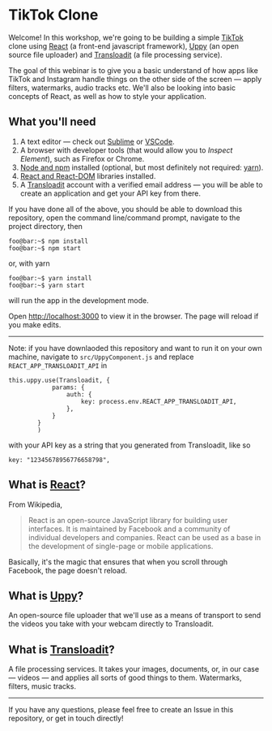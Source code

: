 # TikTok Clone

Welcome! In this workshop, we're going to be building a simple [TikTok](https://tiktok.com) clone using [React](https://reactjs.org/) (a front-end javascript framework), [Uppy](https://uppy.io) (an open source file uploader) and [Transloadit](https://transloadit.com) (a file processing service).

The goal of this webinar is to give you a basic understand of how apps like TikTok and Instagram handle things on the other side of the screen — apply filters, watermarks, audio tracks etc. We'll also be looking into basic concepts of React, as well as how to style your application.

## What you'll need

1. A text editor — check out [Sublime](https://www.sublimetext.com/) or [VSCode](https://code.visualstudio.com/).
2. A browser with developer tools (that would allow you to _Inspect Element_), such as Firefox or Chrome.
3. [Node and npm](https://docs.npmjs.com/downloading-and-installing-node-js-and-npm) installed (optional, but most definitely not required: [yarn](https://classic.yarnpkg.com/en/docs/install/#mac-stable)).
4. [React and React-DOM](https://www.codecademy.com/articles/react-setup-i) libraries installed.
5. A [Transloadit](https://transloadit.com) account with a verified email address — you will be able to create an application and get your API key from there.

If you have done all of the above, you should be able to download this repository, open the command line/command prompt, navigate to the project directory, then

```console
foo@bar:~$ npm install
foo@bar:~$ npm start
```

or, with yarn

```console
foo@bar:~$ yarn install
foo@bar:~$ yarn start
```

will run the app in the development mode.

Open [http://localhost:3000](http://localhost:3000) to view it in the browser. The page will reload if you make edits.

---

Note: if you have downlaoded this repository and want to run it on your own machine, navigate to `src/UppyComponent.js` and replace `REACT_APP_TRANSLOADIT_API` in

```
this.uppy.use(Transloadit, {
			params: {
				auth: {
					key: process.env.REACT_APP_TRANSLOADIT_API,
				},
			}
		}
		)
```

with your API key as a string that you generated from Transloadit, like so

```
key: "12345678956776658798",
```

## What is [React](https://reactjs.org/)?

From Wikipedia,

> React is an open-source JavaScript library for building user interfaces. It is maintained by Facebook and a community of individual developers and companies. React can be used as a base in the development of single-page or mobile applications.

Basically, it's the magic that ensures that when you scroll through Facebook, the page doesn't reload.

## What is [Uppy](https://uppy.io)?

An open-source file uploader that we'll use as a means of transport to send the videos you take with your webcam directly to Transloadit.

## What is [Transloadit](https://transloadit.com)?

A file processing services. It takes your images, documents, or, in our case — videos — and applies all sorts of good things to them. Watermarks, filters, music tracks.

---

If you have any questions, please feel free to create an Issue in this repository, or get in touch directly!
